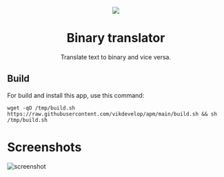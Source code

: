 <p align="center">
  <img src="/flatpak/icons/io.github.vikdevelop.BinaryTranslator.png">
  <h1 align="center">Binary translator</h1>
  <p align="center">Translate text to binary and vice versa.</p>
</p>


## Build
For build and install this app, use this command:
```
wget -qO /tmp/build.sh https://raw.githubusercontent.com/vikdevelop/apm/main/build.sh && sh /tmp/build.sh
```

# Screenshots
![screenshot](/flatpak/screenshot/binary_translator.png)
